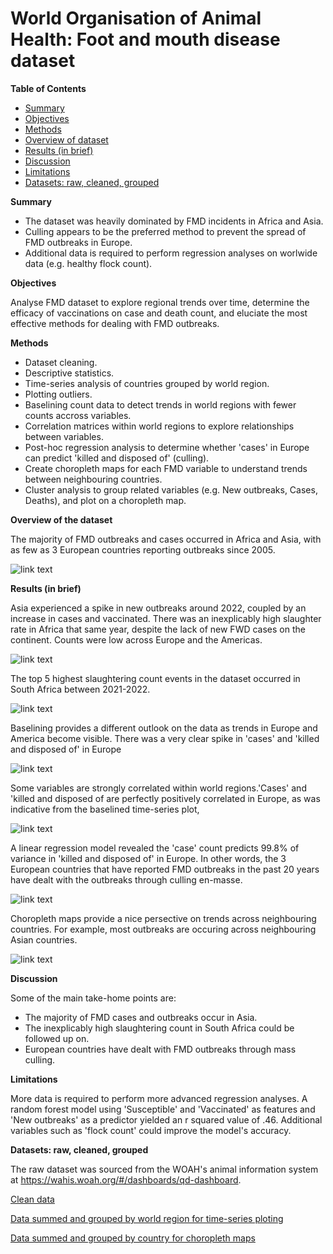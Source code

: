 # **World Organisation of Animal Health: Foot and mouth disease dataset**

**Table of Contents**

* [Summary](#scrollTo=6xFtcNjNQjcK&line=2&uniqifier=1)
* [Objectives](#scrollTo=4uFRNw_hGeER&line=3&uniqifier=1)
* [Methods](#scrollTo=aJtUrB7kz4Em&line=1&uniqifier=1)
* [Overview of dataset](#scrollTo=rdqd6y9sC7zD&line=5&uniqifier=1)
* [Results (in brief)](#scrollTo=oaMx_7mG4hHQ&line=29&uniqifier=1)
* [Discussion](#scrollTo=sENhhtW3EWLy&line=8&uniqifier=1)
* [Limitations](#scrollTo=sENhhtW3EWLy&line=8&uniqifier=1)
* [Datasets: raw, cleaned, grouped](#scrollTo=-1Y7e33ZLqzt&line=1&uniqifier=1)

**Summary**
* The dataset was heavily dominated by FMD incidents in Africa and Asia.
* Culling appears to be the preferred method to prevent the spread of FMD outbreaks in Europe.
* Additional data is required to perform regression analyses on worlwide data (e.g. healthy flock count).





**Objectives**

Analyse FMD dataset to explore regional trends over time, determine the efficacy of vaccinations on case and death count, and eluciate the most effective methods for dealing with FMD outbreaks.

**Methods**

* Dataset cleaning.
* Descriptive statistics.
* Time-series analysis of countries grouped by world region.
* Plotting outliers.
* Baselining count data to detect trends in world regions with fewer counts accross variables.
* Correlation matrices within world regions to explore relationships between variables.
* Post-hoc regression analysis to determine whether 'cases' in Europe can predict 'killed and disposed of' (culling).
* Create choropleth maps for each FMD variable to understand trends between neighbouring countries.
* Cluster analysis to group related variables (e.g. New outbreaks, Cases, Deaths), and plot on a choropleth map.




**Overview of the dataset**


The majority of FMD outbreaks and cases occurred in Africa and Asia, with as few as 3 European countries reporting outbreaks since 2005.

![link text](https://drive.google.com/uc?id=1jt9cwg6YEwzh510e6ZfpmeSB74YtD331)

**Results (in brief)**

Asia experienced a spike in new outbreaks around 2022, coupled by an increase in cases and vaccinated. There was an inexplicably high slaughter rate in Africa that same year, despite the lack of new FWD cases on the continent. Counts
were low across Europe and the Americas.

![link text](https://drive.google.com/uc?id=1CKTJVX-taw5N0PAMC7qHsUV3NNQr8xjJ)


The top 5 highest slaughtering count events in the dataset occurred in South Africa between 2021-2022.


![link text](https://drive.google.com/uc?id=1-0jQr56Jgou70rgFkQEwXzV57dBFGZny)


Baselining provides a different outlook on the data as trends in Europe and America become visible. There was a very clear spike in 'cases' and 'killed and disposed of' in Europe


![link text](https://drive.google.com/uc?id=1CKTJVX-taw5N0PAMC7qHsUV3NNQr8xjJ)


Some variables are strongly correlated within world regions.'Cases' and 'killed and disposed of are perfectly positively correlated in Europe, as was indicative from the baselined time-series plot,

![link text](https://drive.google.com/uc?id=1zmud3qE-K764Xiyc9cUy1lqM4BPrtq86)

A linear regression model revealed the 'case' count predicts 99.8% of variance in 'killed and disposed of' in Europe. In other words, the 3 European countries that have reported FMD outbreaks in the past 20 years have dealt with the outbreaks through culling en-masse.

![link text](https://drive.google.com/uc?id=1-8VmFZr2jAMQYo-PnWEPitq6BvvkuZrQ)

Choropleth maps provide a nice persective on trends across neighbouring countries. For example, most outbreaks are occuring across neighbouring Asian countries.

![link text](https://drive.google.com/uc?id=1s6d97Kls5Z6U7svjdJETS0GD410TWjgw)



**Discussion**

Some of the main take-home points are:


* The majority of FMD cases and outbreaks occur in Asia.
* The inexplicably high slaughtering count in South Africa could be followed up on.
* European countries have dealt with FMD outbreaks through mass culling.




**Limitations**

More data is required to perform more advanced regression analyses. A random forest model using 'Susceptible' and 'Vaccinated' as features and 'New outbreaks' as a predictor yielded an r squared value of .46. Additional variables such as 'flock count' could improve the model's accuracy.

**Datasets: raw, cleaned, grouped**

The raw dataset was sourced from the WOAH's animal information system
 at https://wahis.woah.org/#/dashboards/qd-dashboard.

[Clean data](https://drive.google.com/file/d/1_7HGF96LRCa3UUsiVRKSwSh6lf4mswRV/view?usp=drive_link)

[Data summed and grouped by world region for time-series ploting](https://drive.google.com/file/d/1EG-H1wYbE5k1kQ1nsgEmhity_JAHODQK/view?usp=sharing)

[Data summed and grouped by country for choropleth maps](https://drive.google.com/file/d/1hHRCTFCBasPDwvNNhQSMXMGOKVBAUt50/view?usp=sharing)
